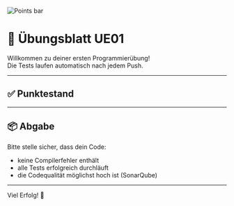 ![Points bar](../../blob/badges/.github/badges/points-bar.svg)
# 🧪 Übungsblatt UE01

Willkommen zu deiner ersten Programmierübung!  
Die Tests laufen automatisch nach jedem Push.

---

## ✅ Punktestand

<!-- BEGIN_AUTOGRADING_SUMMARY -->
<!-- END_AUTOGRADING_SUMMARY -->

---

## 📦 Abgabe

Bitte stelle sicher, dass dein Code:
- keine Compilerfehler enthält
- alle Tests erfolgreich durchläuft
- die Codequalität möglichst hoch ist (SonarQube)

---

Viel Erfolg! 💪
